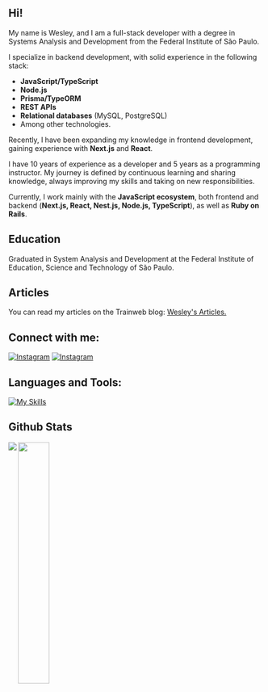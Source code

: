 ## Hi!

My name is Wesley, and I am a full-stack developer with a degree in Systems Analysis and Development from the Federal Institute of São Paulo.  

I specialize in backend development, with solid experience in the following stack:  
- **JavaScript/TypeScript**  
- **Node.js**  
- **Prisma/TypeORM**  
- **REST APIs**  
- **Relational databases** (MySQL, PostgreSQL)  
- Among other technologies.  

Recently, I have been expanding my knowledge in frontend development, gaining experience with **Next.js** and **React**.  

I have 10 years of experience as a developer and 5 years as a programming instructor. My journey is defined by continuous learning and sharing knowledge, always improving my skills and taking on new responsibilities.  

Currently, I work mainly with the **JavaScript ecosystem**, both frontend and backend (**Next.js, React, Nest.js, Node.js, TypeScript**), as well as **Ruby on Rails**.  

## Education
Graduated in System Analysis and Development at the Federal Institute of Education, Science and Technology of São Paulo.

## Articles
You can read my articles on the Trainweb blog: <a href="https://www.treinaweb.com.br/blog/autor/wesley-gado">Wesley's Articles.</a>

## Connect with me:

[![Instagram](https://skillicons.dev/icons?i=instagram)](https://instagram.com/wesleygado)
[![Instagram](https://skillicons.dev/icons?i=linkedin)](https://br.linkedin.com/in/wesleygado)


## Languages and Tools:
[![My Skills](https://skillicons.dev/icons?i=javascript,html,css,typescript,nestjs,nodejs,nextjs,react,prisma,express,jest,mysql,postgres,npm,ruby,rails&perline=10)](https://skillicons.dev)
  

## Github Stats  
<a href="https://github.com/wesleygado/github-readme-stats">
  <img align="left" src="https://github-readme-stats.vercel.app/api?username=wesleygado&theme=dark&show_icons=true&hide_border=true&count_private=true" />
  <img align="left" src="https://github-readme-stats.vercel.app/api/top-langs/?username=wesleygado&theme=dark&show_icons=true&hide_border=true&layout=compact&hide=css,dart" width="35%"/>
</a>
